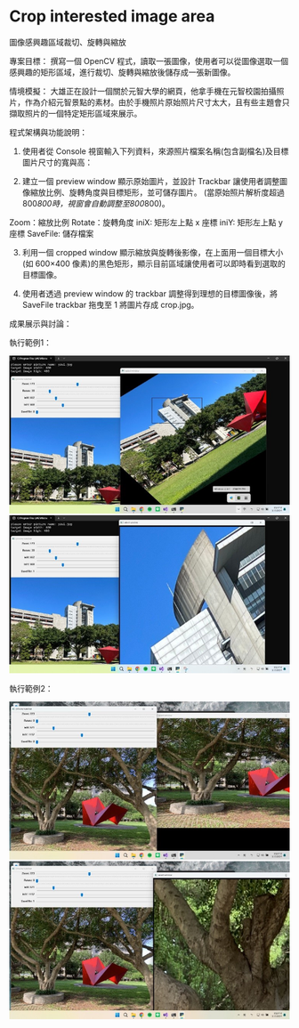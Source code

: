 # Crop interested image area
圖像感興趣區域裁切、旋轉與縮放

專案目標：
撰寫一個 OpenCV 程式，讀取一張圖像，使用者可以從圖像選取一個感興趣的矩形區域，進行裁切、旋轉與縮放後儲存成一張新圖像。

情境模擬：
大雄正在設計一個關於元智大學的網頁，他拿手機在元智校園拍攝照片，作為介紹元智景點的素材。由於手機照片原始照片尺寸太大，且有些主題會只擷取照片的一個特定矩形區域來展示。


程式架構與功能說明：
1. 使用者從 Console 視窗輸入下列資料，來源照片檔案名稱(包含副檔名)及目標圖片尺寸的寬與高： 

2. 建立一個 preview window 顯示原始圖片，並設計 Trackbar 讓使用者調整圖像縮放比例、旋轉角度與目標矩形，並可儲存圖片。 (當原始照片解析度超過800*800時，視窗會自動調整至800*800)。

Zoom：縮放比例 
Rotate：旋轉角度 
iniX: 矩形左上點 x 座標 
iniY: 矩形左上點 y 座標 
SaveFile: 儲存檔案 

3. 利用一個 cropped window 顯示縮放與旋轉後影像，在上面用一個目標大小(如 600×400 像素)的黑色矩形，顯示目前區域讓使用者可以即時看到選取的目標圖像。

4. 使用者透過 preview window 的 trackbar 調整得到理想的目標圖像後，將 SaveFile trackbar 拖曳至 1 將圖片存成 crop.jpg。

成果展示與討論：

執行範例1：

![Before cropped](demo/output1.jpg)
![After cropped](demo/output2.jpg)

執行範例2：

![Before cropped](demo/output3.jpg)
![After cropped](demo/output4.jpg)
